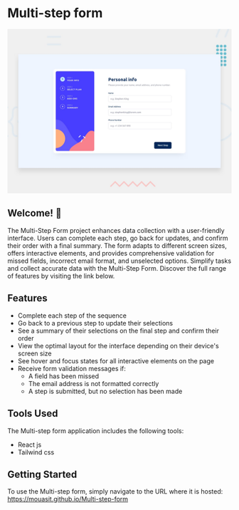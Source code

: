 # Multi-step form

![Design preview for the Notifications page](./src/assets/desktop-preview.jpg)

## Welcome! 👋

The Multi-Step Form project enhances data collection with a user-friendly interface. Users can complete each step, go back for updates, and confirm their order with a final summary. The form adapts to different screen sizes, offers interactive elements, and provides comprehensive validation for missed fields, incorrect email format, and unselected options. Simplify tasks and collect accurate data with the Multi-Step Form. Discover the full range of features by visiting the link below.

## Features

- Complete each step of the sequence
- Go back to a previous step to update their selections
- See a summary of their selections on the final step and confirm their order
- View the optimal layout for the interface depending on their device's screen size
- See hover and focus states for all interactive elements on the page
- Receive form validation messages if:
  - A field has been missed
  - The email address is not formatted correctly
  - A step is submitted, but no selection has been made

## Tools Used

The Multi-step form application includes the following tools:

- React js
- Tailwind css

## Getting Started

To use the Multi-step form, simply navigate to the URL where it is hosted: https://mouasit.github.io/Multi-step-form
